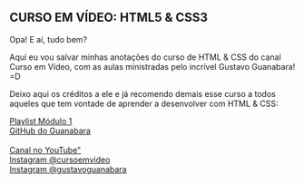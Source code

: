 ## CURSO EM VÍDEO: HTML5 & CSS3

Opa! E aí, tudo bem?

Aqui eu vou salvar minhas anotações do curso de HTML & CSS do canal Curso em Vídeo, com as aulas ministradas pelo incrível Gustavo Guanabara! =D

Deixo aqui os créditos a ele e já recomendo demais esse curso a todos aqueles que tem vontade de aprender a desenvolver com HTML & CSS:

<a href="https://www.youtube.com/watch?v=Ejkb_YpuHWs&list=PLHz_AreHm4dkZ9-atkcmcBaMZdmLHft8n" target="_blank">Playlist Módulo 1</a>
<br>
<a href="https://github.com/gustavoguanabara" target="_blank">GitHub do Guanabara</a>
<br>
<br>
<a href="https://www.youtube.com/channel/UCrWvhVmt0Qac3HgsjQK62FQ" target="_blank">Canal no YouTube"</a>
<br>
<a href="https://www.instagram.com/cursoemvideo/" target="_blank">Instagram @cursoemvideo</a>
<br>
<a href="https://www.instagram.com/gustavoguanabara/" target="_balnk">Instagram @gustavoguanabara</a>